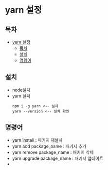 # yarn 설정

## 목차

- [yarn 설정](#yarn-설정)
  - [목차](#목차)
  - [설치](#설치)
  - [명령어](#명령어)

## 설치

- node설치
- yarn 설치
  ```npm
  npm i -g yarn <-- 설치
  yarn --version <-- 설치 확인
  ```

## 명령어

- yarn install : 패키지 재설치
- yarn add package_name : 패키지 추가
- yarn remove package_name : 패키지 삭제
- yarn upgrade package_name : 패키지 업데이트
-
